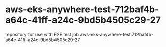 # aws-eks-anywhere-test-712baf4b-a64c-41ff-a24c-9bd5b4505c29-27
repository for use with E2E test job aws-eks-anywhere-test:712baf4b-a64c-41ff-a24c-9bd5b4505c29-27
